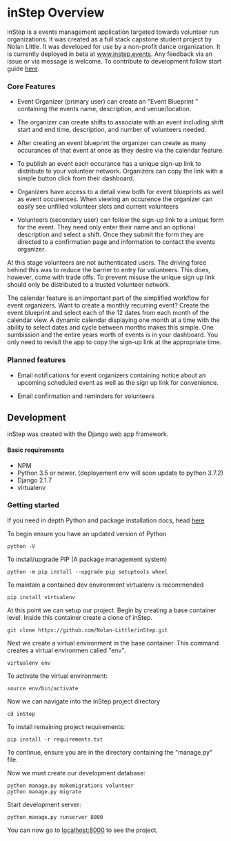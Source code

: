 # inStep Overview

inStep is a events management application targeted towards volunteer run organizations. It was created as a full stack capstone student project by Nolan Little. It was developed for use by a non-profit dance organization. It is currently deployed in beta at www.instep.events. Any feedback via an issue or via message is welcome. To contribute to development follow start guide [here](#Development).

### Core Features

- Event Organizer (primary user) can create an "Event Blueprint " containing the events name, description, and venue/location.

- The organizer can create shifts to associate with an event including shift start and end time, description, and number of volunteers needed.

- After creating an event blueprint the organizer can create as many occurances of that event at once as they desire via the calendar feature.

- To publish an event each occurance has a unique sign-up link to distribute to your volunteer network. Organizers can copy the link with a simple button click from their dashboard.

- Organizers have access to a detail view both for event blueprints as well as event occurences. When viewing an occurence the organizer can easily see unfilled volunteer slots and current volunteers

- Volunteers (secondary user) can follow the sign-up link to a unique form for the event. They need only enter their name and an optional description and select a shift. Once they submit the form they are directed to a confirmation page and information to contact the events organizer.


At this stage volunteers are not authenticated users. The driving force behind this was to reduce the barrier to entry for volunteers. This does, however, come with trade offs. To prevent misuse the unique sign up link should only be distributed to a trusted volunteer network.

The calendar feature is an important part of the simplified workflow for event organizers. Want to create a monthly recurring event? Create the event blueprint and select each of the 12 dates from each month of the calendar view. A dynamic calendar displaying one month at a time with the ability to select dates and cycle between months makes this simple. One sumbission and the entire years worth of events is in your dashboard. You only need to revisit the app to copy the sign-up link at the appropriate time.

### Planned features

- Email notifications for event organizers containing notice about an upcoming scheduled event as well as the sign up link for convenience.

- Email confirmation and reminders for volunteers


## Development

inStep was created with the Django web app framework.

#### Basic requirements

- NPM
- Python 3.5 or newer. (deployement env will soon update to python 3.7.2)
- Django 2.1.7
- virtualenv

### Getting started
If you need in depth Python and package installation docs, head [here](https://packaging.python.org/tutorials/installing-packages/)

To begin ensure you have an updated version of Python

```
python -V
```

 To install/upgrade PIP (A package management system)
 ```
 python -m pip install --upgrade pip setuptools wheel
 ```

 To maintain a contained dev environment virtualenv is recommended

 ```
 pip install virtualenv
 ```

At this point we can setup our project. Begin by creating a base container level.
Inside this container create a clone of inStep.

```
git clone https://github.com/Nolan-Little/inStep.git
```

Next we create a virtual environment in the base container.
This command creates a virtual environmen called "env".

```
virtualenv env
```

To activate the virtual environment:
```
source env/bin/activate
```

Now we can navigate into the inStep project directory
```
cd inStep
```

To install remaining project requirements:
```
pip install -r requirements.txt
```

To continue, ensure you are in the directory containing the "manage.py" file.

Now we must create our development database:
```
python manage.py makemigrations volunteer
python manage.py migrate
```

Start development server:
```
python manage.py runserver 8000
```

You can now go to [localhost:8000](localhost:8000) to see the project.


